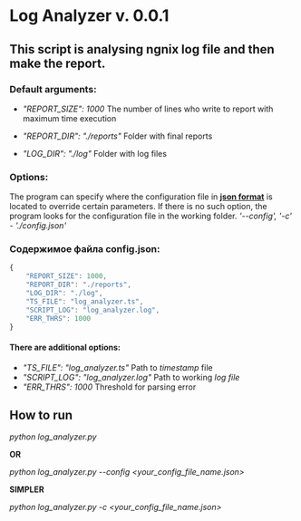 Log Analyzer v. 0.0.1
=====================

This script is analysing ngnix log file and then make the report. 
-----------------------------------------------------------------

### Default arguments:

* *"REPORT_SIZE": 1000*
    The number of lines who write to report with maximum time execution

* *"REPORT_DIR": "./reports"*
    Folder with final reports

* *"LOG_DIR": "./log"*
    Folder with log files

### Options:
The program can specify where the configuration file in **[json format](https://en.wikipedia.org/wiki/JSON)** is located to override certain parameters. If there is no such option, the program looks for the configuration file in the working folder.
    *'--config', '-c' - './config.json'*

### Содержимое файла config.json:

```javascript
{
    "REPORT_SIZE": 1000,
    "REPORT_DIR": "./reports",
    "LOG_DIR": "./log",
    "TS_FILE": "log_analyzer.ts",
    "SCRIPT_LOG": "log_analyzer.log",
    "ERR_THRS": 1000
}
```

#### There are additional options:
* *"TS_FILE": "log_analyzer.ts"*
    Path to *timestamp* file
* *"SCRIPT_LOG": "log_analyzer.log"*
    Path to working *log file*
* *"ERR_THRS": 1000*
    Threshold for parsing error

How to run
----------
*python log_analyzer.py*

**OR**

*python log_analyzer.py --config <your_config_file_name.json>*

**SIMPLER**

*python log_analyzer.py -c <your_config_file_name.json>*